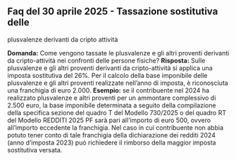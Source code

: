 ## Faq del 30 aprile 2025 - Tassazione sostitutiva delle
plusvalenze derivanti da cripto attività

**Domanda:** Come vengono tassate le plusvalenze e gli altri proventi derivanti da cripto-attività nei
confronti delle persone fisiche?
**Risposta:** Sulle plusvalenze e gli altri proventi derivanti da cripto-attività si applica una imposta sostitutiva
del 26%. Per il calcolo della base imponibile delle plusvalenze e gli altri proventi realizzate nell’anno di
imposta, è riconosciuta una franchigia di euro 2.000.
**Esempio:** se il contribuente nel 2024 ha realizzato plusvalenze e altri proventi per un ammontare
complessivo di 2.500 euro, la base imponibile determinata a seguito della compilazione della specifica
sezione del quadro T del Modello 730/2025 o del quadro RT del Modello REDDITI 2025 PF sarà pari
all’importo di euro 500, ovvero all’importo eccedente la franchigia.
Nel caso in cui contribuente non abbia potuto tener conto di tale franchigia della dichiarazione dei redditi
2024 (anno d’imposta 2023) può richiedere il rimborso della maggior imposta sostitutiva versata.